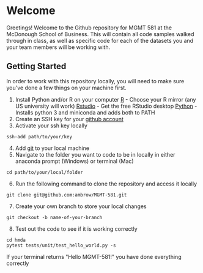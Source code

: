 # Welcome
Greetings! Welcome to the Github repository for MGMT 581 at the McDonough School of Business. This will contain all code samples walked through in class, as well as specific code for each of the datasets you and your team members will be working with. 

## Getting Started
In order to work with this repository locally, you will need to make sure you've done a few things on your machine first.

1. Install Python and/or R on your computer
[R](https://cran.r-project.org/mirrors.html) - Choose your R mirror (any US university will work)
[Rstudio](https://rstudio.com/products/rstudio/download/) - Get the free RStudio desktop
[Python](https://conda.io/) - Installs python 3 and miniconda and adds both to PATH
2. Create an SSH key for your [github account](https://docs.github.com/en/free-pro-team@latest/github/authenticating-to-github/connecting-to-github-with-ssh)
3. Activate your ssh key locally
```
ssh-add path/to/your/key
```
4. Add [git](https://git-scm.com/downloads) to your local machine
5. Navigate to the folder you want to code to be in locally in either anaconda prompt (Windows) or terminal (Mac)
```
cd path/to/your/local/folder
```
6. Run the following command to clone the repository and access it locally
```
git clone git@github.com:ambrow/MGMT-581.git
```
7. Create your own branch to store your local changes
```
git checkout -b name-of-your-branch
```
8. Test out the code to see if it is working correctly
```
cd hmda
pytest tests/unit/test_hello_world.py -s
```
If your terminal returns "Hello MGMT-581!" you have done everything correctly